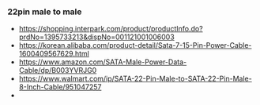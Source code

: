 
### 22pin male to male 

- https://shopping.interpark.com/product/productInfo.do?prdNo=1395733213&dispNo=001121001006003
- https://korean.alibaba.com/product-detail/Sata-7-15-Pin-Power-Cable-1600409567629.html
- https://www.amazon.com/SATA-Male-Power-Data-Cable/dp/B003YVRJG0
- https://www.walmart.com/ip/SATA-22-Pin-Male-to-SATA-22-Pin-Male-8-Inch-Cable/951047257
- 
